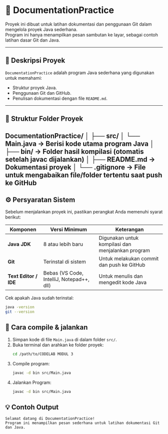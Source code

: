 # 📘 DocumentationPractice

Proyek ini dibuat untuk latihan dokumentasi dan penggunaan Git dalam mengelola proyek Java sederhana.  
Program ini hanya menampilkan pesan sambutan ke layar, sebagai contoh latihan dasar Git dan Java.

---

## 🧩 Deskripsi Proyek
`DocumentationPractice` adalah program Java sederhana yang digunakan untuk memahami:
- Struktur proyek Java.
- Penggunaan Git dan GitHub.
- Penulisan dokumentasi dengan file `README.md`.

---

## 🧱 Struktur Folder Proyek
DocumentationPractice/
│
├── src/
│ └── Main.java → Berisi kode utama program Java
│
├── bin/ → Folder hasil kompilasi (otomatis setelah javac dijalankan)
│
├── README.md → Dokumentasi proyek
│
└── .gitignore → File untuk mengabaikan file/folder tertentu saat push ke GitHub
---
##
## ⚙️ Persyaratan Sistem
Sebelum menjalankan proyek ini, pastikan perangkat Anda memenuhi syarat berikut:

| Komponen | Versi Minimum | Keterangan |
|-----------|----------------|-------------|
| **Java JDK** | 8 atau lebih baru | Digunakan untuk kompilasi dan menjalankan program |
| **Git** | Terinstal di sistem | Untuk melakukan commit dan push ke GitHub |
| **Text Editor / IDE** | Bebas (VS Code, IntelliJ, Notepad++, dll) | Untuk menulis dan mengedit kode Java |

Cek apakah Java sudah terinstal:
```bash
java -version
git --version
```

## 🧮 Cara compile & jalankan

1. Simpan kode di file `Main.java` di dalam folder `src/`.
2. Buka terminal dan arahkan ke folder proyek:
   ```bash
   cd /path/to/CODELAB MODUL 3
   ```
3. Compile program:
     ```bash
   javac -d bin src/Main.java
     ```
4. Jalankan Program:
     ```bash
   javac -d bin src/Main.java
     ```



## 💡 Contoh Output
```
Selamat datang di DocumentationPractice!
Program ini menampilkan pesan sederhana untuk latihan dokumentasi Git dan Java.
```

